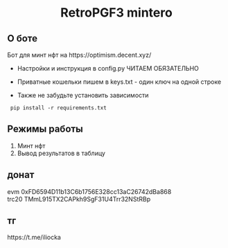 <h1 align="center">RetroPGF3 mintero</h1>

<h2>О боте</h2>
Бот для минт нфт на https://optimism.decent.xyz/</br>


* Настройки и инструкция в config.py ЧИТАЕМ ОБЯЗАТЕЛЬНО

* Приватные кошельки пишем в keys.txt - один ключ на одной строке </br>

* Также не забудьте установить зависимости 

<pre><code> pip install -r requirements.txt</code></pre>

<h2>Режимы работы</h2>

1. Минт нфт</br>
2. Вывод результатов в таблицу


<h2>донат</h2>  evm 0xFD6594D11b13C6b1756E328cc13aC26742dBa868</br> trc20 TMmL915TX2CAPkh9SgF31U4Trr32NStRBp

<h2>тг</h2> https://t.me/iliocka
